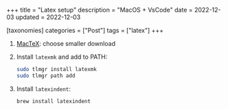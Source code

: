 +++
title = "Latex setup"
description = "MacOS + VsCode"
date = 2022-12-03
updated = 2022-12-03

[taxonomies]
categories = ["Post"]
tags = ["latex"]
+++

1. [MacTeX](https://www.tug.org/mactex/): choose smaller download

1. Install `latexmk` and add to PATH:

   ```sh
   sudo tlmgr install latexmk
   sudo tlmgr path add
   ```

1. Install `latexindent`:

   ```sh
   brew install latexindent
   ```
